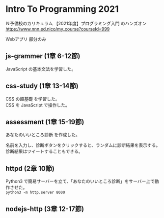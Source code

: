 # Intro To Programming 2021

Ｎ予備校のカリキュラム 【2021年度】プログラミング入門 のハンズオン  
https://www.nnn.ed.nico/my_course?courseId=999  

Webアプリ 部分のみ  


## js-grammer (1章 6-12節)

JavaScript の基本文法を学習した。  


## css-study (1章 13-14節)

CSS の超基礎 を学習した。  
CSS を JavaScript で操作した。  


## assessment (1章 15-19節)

あなたのいいところ診断 を作成した。  

名前を入力し、診断ボタンをクリックすると、ランダムに診断結果を表示する。  
診断結果はツイートすることもできる。  


## httpd (2章 10節)

Python3 で簡易サーバーを立て、「あなたのいいところ診断」をサーバー上で動作させた。  
`python3 -m http.server 8000`  


## nodejs-http (3章 12-17節)


